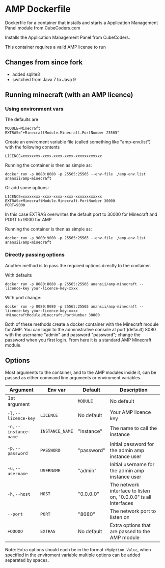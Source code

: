 # AMP Dockerfile
Dockerfile for a container that installs and starts a Application Management Panel module from CubeCoders.com

Installs the Application Management Panel from CubeCoders.

This container requires a valid AMP license to run

## Changes from since fork
- added sqlite3
- switched from Java 7 to Java 9


## Running minecraft (with an AMP licence)

### Using environment vars

The defaults are 

```
MODULE=Minecraft
EXTRAS="+MinecraftModule.Minecraft.PortNumber 25565"
```

Create an enviroment variable file (called something like "amp-env.list") with the following contents

```
LICENCE=xxxxxxxx-xxxx-xxxx-xxxx-xxxxxxxxxxxx
```

Running the container is then as simple as:

`docker run -p 8080:8080 -p 25565:25565 --env-file ./amp-env.list anansii/amp-minecraft`


Or add some options:
```
LICENCE=xxxxxxxx-xxxx-xxxx-xxxx-xxxxxxxxxxxx
EXTRAS=+MinecraftModule.Minecraft.PortNumber 30000
PORT=9000 
```
In this case EXTRAS overwrites the default port to 30000 for Minecraft and PORT to 9000 for AMP 


Running the container is then as simple as:

`docker run -p 9000:9000 -p 25565:25565 --env-file ./amp-env.list anansii/amp-minecraft`

### Directly passing options

Another method is to pass the required options directly to the container.

With defaults

`docker run -p 8080:8080 -p 25565:25565 anansii/amp-minecraft --licence-key your-licence-key-xxxx`

With port change:

`docker run -p 8080:8080 -p 25565:25565 anansii/amp-minecraft --licence-key your-licence-key-xxxx +MinecraftModule.Minecraft.PortNumber 30000`


Both of these methods create a docker container with the Minecraft module for AMP. You can login to the administrative console at port (default) 8080 with the username "admin" and password "password"; change the password when you first login. From here it is a standard AMP Minecraft module.


## Options

Most arguments to the container, and to the AMP modules inside it, can be passed as either command line arguments or enviroment variables.

| Argument | Env var | Default | Description |
| -------- | ------- | ------- | ----------- |
| 1st argument | | `MODULE` | No default | The AMP module to make an instance of |
| `-l`, `--licence-key` | `LICENCE` | No default | Your AMP licence key |
| `-n`, `--instance-name` | `INSTANCE_NAME` | "Instance" | The name to call the instance |
| `-p`, `--password` | `PASSWORD` | "password" | Initial password for the admin amp instance user |
| `-u`, `--username` | `USERNAME` | "admin" | Initial username for the admin amp instance user |
| `-h`, `--host` | `HOST` | "0.0.0.0" | The network interface to listen on, "0.0.0.0" is all interfaces |
| `--port` | `PORT` | "8080" | The network port to listen on |
| `+OOOOO` | `EXTRAS` | No default | Extra options that are passed to the AMP module |

Note: Extra options should each be in the format `+MyOption Value`, when specified in the enviroment variable multiple options can be added separated by spaces.
